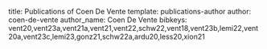 title: Publications of Coen De Vente
template: publications-author
author: coen-de-vente
author_name: Coen De Vente
bibkeys: vent20,vent23a,vent21a,vent21,vent22,schw22,vent18,vent23b,lemi22,vent20a,vent23c,lemi23,gonz21,schw22a,ardu20,less20,xion21
